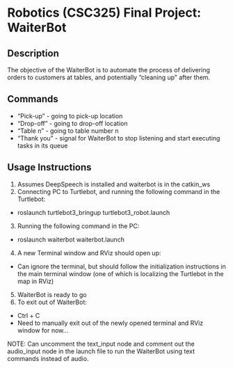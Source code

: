 # Robotics (CSC325) Final Project: WaiterBot

## Description
The objective of the WaiterBot is to automate the process of delivering orders to customers at tables, and potentially “cleaning up” after them.

## Commands
- “Pick-up” - going to pick-up location
- “Drop-off” - going to drop-off location
- “Table n” - going to table number n 
- “Thank you” - signal for WaiterBot to stop listening and start executing tasks in its queue

## Usage Instructions
1. Assumes DeepSpeech is installed and waiterbot is in the catkin_ws
2. Connecting PC to Turtlebot, and running the following command in the Turtlebot:
- roslaunch turtlebot3_bringup turtlebot3_robot.launch
3. Running the following command in the PC:
- roslaunch waiterbot waiterbot.launch
4. A new Terminal window and RViz should open up:
- Can ignore the terminal, but should follow the initialization instructions in the main terminal window (one of which is localizing the Turtlebot in the map in RViz)
5. WaiterBot is ready to go
6. To exit out of WaiterBot:
- Ctrl + C
- Need to manually exit out of the newly opened terminal and RViz window for now…

NOTE: Can uncomment the text_input node and comment out the audio_input node in the launch file to run the WaiterBot using text commands instead of audio.

